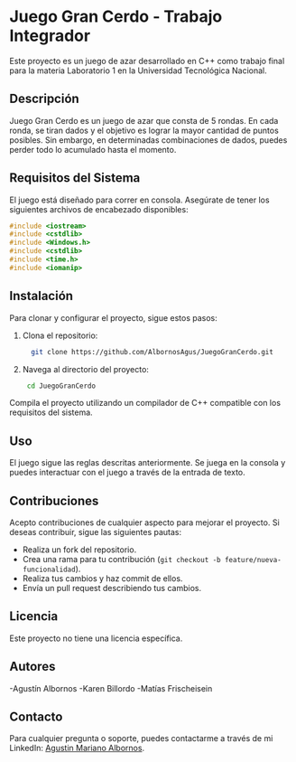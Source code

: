 # Juego Gran Cerdo - Trabajo Integrador

Este proyecto es un juego de azar desarrollado en C++ como trabajo final para la materia Laboratorio 1 en la Universidad Tecnológica Nacional.

## Descripción

Juego Gran Cerdo es un juego de azar que consta de 5 rondas. En cada ronda, se tiran dados y el objetivo es lograr la mayor cantidad de puntos posibles. Sin embargo, en determinadas combinaciones de dados, puedes perder todo lo acumulado hasta el momento.

## Requisitos del Sistema

El juego está diseñado para correr en consola. Asegúrate de tener los siguientes archivos de encabezado disponibles:


```cpp
#include <iostream>
#include <cstdlib>
#include <Windows.h>
#include <cstdlib>
#include <time.h>
#include <iomanip>
```
## Instalación

Para clonar y configurar el proyecto, sigue estos pasos:

1. Clona el repositorio:
    ```sh
      git clone https://github.com/AlbornosAgus/JuegoGranCerdo.git
    ```

2. Navega al directorio del proyecto:
    ```sh
     cd JuegoGranCerdo
    ```
Compila el proyecto utilizando un compilador de C++ compatible con los requisitos del sistema.

## Uso
El juego sigue las reglas descritas anteriormente. Se juega en la consola y puedes interactuar con el juego a través de la entrada de texto.

## Contribuciones

 Acepto contribuciones de cualquier aspecto para mejorar el proyecto. Si deseas contribuir, sigue las siguientes pautas: 

 - Realiza un fork del repositorio.
 - Crea una rama para tu contribución (`git checkout -b feature/nueva-funcionalidad`).
 - Realiza tus cambios y haz commit de ellos.
 - Envía un pull request describiendo tus cambios.

## Licencia

Este proyecto no tiene una licencia específica.

## Autores
 -Agustín Albornos
 -Karen Billordo
 -Matías Frischeisein
## Contacto

Para cualquier pregunta o soporte, puedes contactarme a través de mi LinkedIn: [Agustin Mariano Albornos](https://www.linkedin.com/in/agustinmarianoalbornos/).

